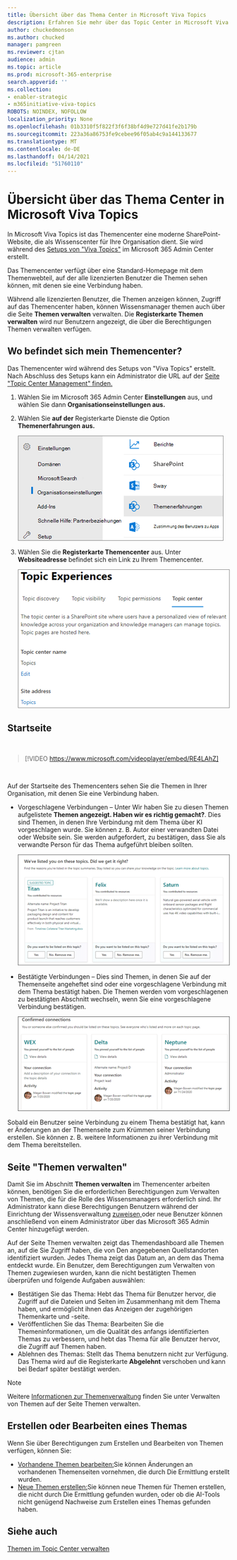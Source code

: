 ```yaml
---
title: Übersicht über das Thema Center in Microsoft Viva Topics
description: Erfahren Sie mehr über das Topic Center in Microsoft Viva Topics.
author: chuckedmonson
ms.author: chucked
manager: pamgreen
ms.reviewer: cjtan
audience: admin
ms.topic: article
ms.prod: microsoft-365-enterprise
search.appverid: ''
ms.collection:
- enabler-strategic
- m365initiative-viva-topics
ROBOTS: NOINDEX, NOFOLLOW
localization_priority: None
ms.openlocfilehash: 01b3310f5f822f3f6f38bf4d9e727d41fe2b179b
ms.sourcegitcommit: 223a36a86753fe9cebee96f05ab4c9a144133677
ms.translationtype: MT
ms.contentlocale: de-DE
ms.lasthandoff: 04/14/2021
ms.locfileid: "51760110"
---
```

# <a name="topic-center-overview-in-microsoft-viva-topics"></a>Übersicht über das Thema Center in Microsoft Viva Topics


In Microsoft Viva Topics ist das Themencenter eine moderne SharePoint-Website, die als Wissenscenter für Ihre Organisation dient. Sie wird während des [Setups von "Viva Topics"](set-up-topic-experiences.md) im Microsoft 365 Admin Center erstellt.

Das Themencenter verfügt über eine  Standard-Homepage mit dem Themenwebteil, auf der alle lizenzierten Benutzer die Themen sehen können, mit denen sie eine Verbindung haben. 

Während alle lizenzierten Benutzer, die Themen anzeigen können, Zugriff auf das Themencenter haben, können Wissensmanager themen auch über die Seite **Themen verwalten** verwalten. Die **Registerkarte Themen verwalten** wird nur Benutzern angezeigt, die über die Berechtigungen Themen verwalten verfügen. 

## <a name="where-is-my-topic-center"></a>Wo befindet sich mein Themencenter?

Das Themencenter wird während des Setups von "Viva Topics" erstellt. Nach Abschluss des Setups kann ein Administrator die URL auf der [Seite "Topic Center Management" finden.](./topic-experiences-administration.md#to-access-topics-management-settings)


1. Wählen Sie im Microsoft 365 Admin Center **Einstellungen** aus, und wählen Sie dann **Organisationseinstellungen aus.**
2. Wählen Sie **auf der** Registerkarte Dienste die Option **Themenerfahrungen aus.**

    ![Verbinden von Personen mit Wissen](../media/admin-org-knowledge-options-completed.png) </br>

3. Wählen Sie die **Registerkarte Themencenter** aus. Unter **Websiteadresse** befindet sich ein Link zu Ihrem Themencenter.

    ![knowledge-network-settings](../media/knowledge-network-settings-topic-center.png) </br>



## <a name="home-page"></a>Startseite

</br>

> [!VIDEO https://www.microsoft.com/videoplayer/embed/RE4LAhZ]  

</br>


Auf der Startseite des Themencenters sehen Sie die Themen in Ihrer Organisation, mit denen Sie eine Verbindung haben.

- Vorgeschlagene Verbindungen – Unter Wir haben Sie zu diesen Themen aufgelistete **Themen angezeigt. Haben wir es richtig gemacht?**. Dies sind Themen, in denen Ihre Verbindung mit dem Thema über KI vorgeschlagen wurde. Sie können z. B. Autor einer verwandten Datei oder Website sein. Sie werden aufgefordert, zu bestätigen, dass Sie als verwandte Person für das Thema aufgeführt bleiben sollten.

   ![Vorgeschlagene Verbindungen](../media/knowledge-management/my-topics.png) </br>
 
- Bestätigte Verbindungen – Dies sind Themen, in denen Sie auf der Themenseite angeheftet sind oder eine vorgeschlagene Verbindung mit dem Thema bestätigt haben. Die Themen werden vom vorgeschlagenen zu bestätigten Abschnitt wechseln, wenn Sie eine vorgeschlagene Verbindung bestätigen.
 
   ![Bestätigte Themen](../media/knowledge-management/my-topics-confirmed.png) </br>

Sobald ein Benutzer seine Verbindung zu einem Thema bestätigt hat, kann er Änderungen an der Themenseite zum Krümmen seiner Verbindung erstellen. Sie können z. B. weitere Informationen zu ihrer Verbindung mit dem Thema bereitstellen.


## <a name="manage-topics-page"></a>Seite "Themen verwalten"

Damit Sie im Abschnitt **Themen verwalten** im Themencenter arbeiten können, benötigen Sie die erforderlichen Berechtigungen zum Verwalten von Themen, die für die Rolle des Wissensmanagers erforderlich sind. Ihr Administrator kann diese Berechtigungen Benutzern während der Einrichtung [](topic-experiences-knowledge-rules.md) der Wissensverwaltung [zuweisen,](set-up-topic-experiences.md)oder neue Benutzer können anschließend von einem Administrator über das Microsoft 365 Admin Center hinzugefügt werden.

Auf der Seite Themen verwalten zeigt das Themendashboard alle Themen an, auf die Sie Zugriff haben, die von Den angegebenen Quellstandorten identifiziert wurden. Jedes Thema zeigt das Datum an, an dem das Thema entdeckt wurde. Ein Benutzer, dem Berechtigungen zum Verwalten von Themen zugewiesen wurden, kann die nicht bestätigten Themen überprüfen und folgende Aufgaben auswählen:
- Bestätigen Sie das Thema: Hebt das Thema für Benutzer hervor, die Zugriff auf die Dateien und Seiten im Zusammenhang mit dem Thema haben, und ermöglicht ihnen das Anzeigen der zugehörigen Themenkarte und -seite.
- Veröffentlichen Sie das Thema: Bearbeiten Sie die Themeninformationen, um die Qualität des anfangs identifizierten Themas zu verbessern, und hebt das Thema für alle Benutzer hervor, die Zugriff auf Themen haben. 
- Ablehnen des Themas: Stellt das Thema benutzern nicht zur Verfügung. Das Thema wird auf die Registerkarte **Abgelehnt** verschoben und kann bei Bedarf später bestätigt werden. 

> [!Note] 
> Weitere [Informationen zur Themenverwaltung](manage-topics.md) finden Sie unter Verwalten von Themen auf der Seite Themen verwalten.

## <a name="create-or-edit-a-topic"></a>Erstellen oder Bearbeiten eines Themas

Wenn Sie über Berechtigungen zum Erstellen und Bearbeiten von Themen verfügen, können Sie:

- [Vorhandene Themen bearbeiten:](edit-a-topic.md)Sie können Änderungen an vorhandenen Themenseiten vornehmen, die durch Die Ermittlung erstellt wurden.
- [Neue Themen erstellen:](create-a-topic.md)Sie können neue Themen für Themen erstellen, die nicht durch Die Ermittlung gefunden wurden, oder ob die AI-Tools nicht genügend Nachweise zum Erstellen eines Themas gefunden haben.


## <a name="see-also"></a>Siehe auch

[Themen im Topic Center verwalten](manage-topics.md)

